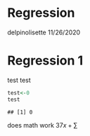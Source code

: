 Regression
================
delpinolisette
11/26/2020

# Regression 1

test test

``` r
test<-0
test
```

    ## [1] 0

does math work 37*x* + ∑
